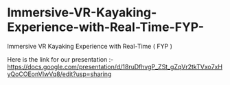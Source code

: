 # Immersive-VR-Kayaking-Experience-with-Real-Time-FYP-
Immersive VR Kayaking Experience with Real-Time ( FYP )


Here is the link for our presentation :- https://docs.google.com/presentation/d/18ruDfhvgP_ZSt_gZqVr2tkTVxo7xHyQoCOEonVIwVq8/edit?usp=sharing
